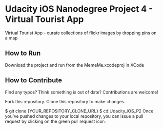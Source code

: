 # Udacity iOS Nanodegree Project 4 - Virtual Tourist App
Virtual Tourist App - curate collections of flickr images by dropping pins on a map

## How to Run
Download the project and run from the MemeMe.xcodeproj in XCode

## How to Contribute

Find any typos? Think something is out of date? Contributions are welcome!

Fork this repository. Clone this repository to make changes.

$ git clone {YOUR_REPOSITORY_CLONE_URL}
$ cd Udacity_iOS_P2
Once you've pushed changes to your local repository, you can issue a pull request by clicking on the green pull request icon.